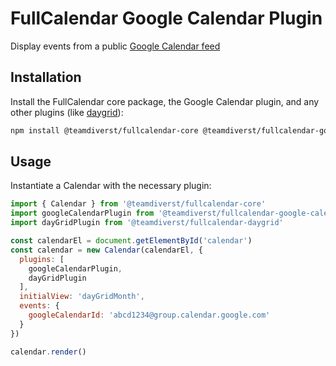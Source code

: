 
# FullCalendar Google Calendar Plugin

Display events from a public [Google Calendar feed](https://support.google.com/calendar/answer/37648?hl=en)

## Installation

Install the FullCalendar core package, the Google Calendar plugin, and any other plugins (like [daygrid](https://fullcalendar.io/docs/month-view)):

```sh
npm install @teamdiverst/fullcalendar-core @teamdiverst/fullcalendar-google-calendar @teamdiverst/fullcalendar-daygrid
```

## Usage

Instantiate a Calendar with the necessary plugin:

```js
import { Calendar } from '@teamdiverst/fullcalendar-core'
import googleCalendarPlugin from '@teamdiverst/fullcalendar-google-calendar'
import dayGridPlugin from '@teamdiverst/fullcalendar-daygrid'

const calendarEl = document.getElementById('calendar')
const calendar = new Calendar(calendarEl, {
  plugins: [
    googleCalendarPlugin,
    dayGridPlugin
  ],
  initialView: 'dayGridMonth',
  events: {
    googleCalendarId: 'abcd1234@group.calendar.google.com'
  }
})

calendar.render()
```
